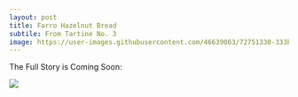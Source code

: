 ```yaml
---
layout: post
title: Farro Hazelnut Bread
subtile: From Tartine No. 3
image: https://user-images.githubusercontent.com/46639063/72751330-333b7080-3b74-11ea-9634-b57706d90176.gif
---
```



The Full Story is Coming Soon:

![](https://im2.ezgif.com/tmp/ezgif-2-3fc698b88d1b.gif)

